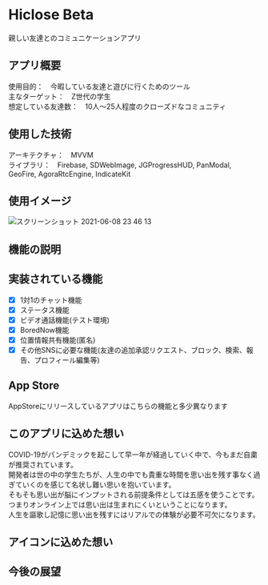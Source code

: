 # Hiclose Beta
親しい友達とのコミュニケーションアプリ

## アプリ概要
使用目的：　今暇している友達と遊びに行くためのツール  
主なターゲット：　Z世代の学生  
想定している友達数：　10人〜25人程度のクローズドなコミュニティ  

## 使用した技術
アーキテクチャ：　MVVM  
ライブラリ：　Firebase, SDWebImage, JGProgressHUD, PanModal, GeoFire, AgoraRtcEngine, IndicateKit

## 使用イメージ
![スクリーンショット 2021-06-08 23 46 13](https://user-images.githubusercontent.com/55890106/132989008-48a2b799-16f5-4696-9df0-10f7720a97ba.png)

## 機能の説明

## 実装されている機能
- [x] 1対1のチャット機能
- [x] ステータス機能
- [x] ビデオ通話機能(テスト環境)
- [x] BoredNow機能
- [x] 位置情報共有機能(匿名)
- [x] その他SNSに必要な機能(友達の追加承認リクエスト、ブロック、検索、報告、プロフィール編集等)

## App Store
AppStoreにリリースしているアプリはこちらの機能と多少異なります

## このアプリに込めた想い
COVID-19がパンデミックを起こして早一年が経過していく中で、今もまだ自粛が推奨されています。  
開発者は世の中の学生たちが、人生の中でも貴重な時間を思い出を残す事なく過ぎていくのを感じて名状し難い思いを抱いています。  
そもそも思い出が脳にインプットされる前提条件としては五感を使うことです。  
つまりオンライン上では思い出は生まれにくいということになります。  
人生を謳歌し記憶に思い出を残すにはリアルでの体験が必要不可欠になります。  



## アイコンに込めた想い


## 今後の展望

## 

